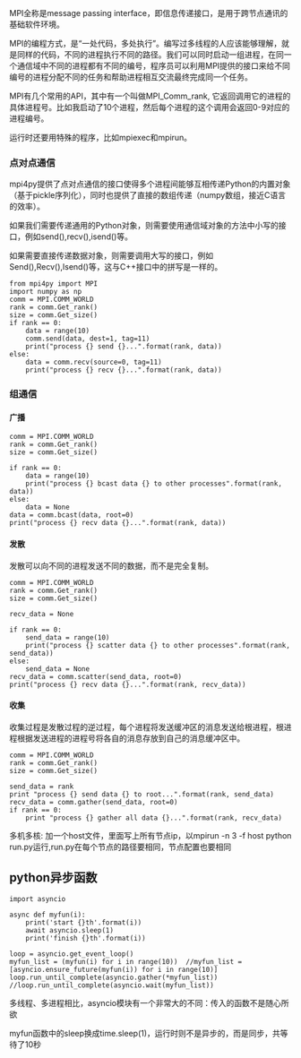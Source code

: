 MPI全称是message passing interface，即信息传递接口，是用于跨节点通讯的基础软件环境。

MPI的编程方式，是“一处代码，多处执行”。编写过多线程的人应该能够理解，就是同样的代码，不同的进程执行不同的路径。我们可以同时启动一组进程，在同一个通信域中不同的进程都有不同的编号，程序员可以利用MPI提供的接口来给不同编号的进程分配不同的任务和帮助进程相互交流最终完成同一个任务。

MPI有几个常用的API，其中有一个叫做MPI_Comm_rank, 它返回调用它的进程的具体进程号。比如我启动了10个进程，然后每个进程的这个调用会返回0-9对应的进程编号。

运行时还要用特殊的程序，比如mpiexec和mpirun。

### 点对点通信
mpi4py提供了点对点通信的接口使得多个进程间能够互相传递Python的内置对象（基于pickle序列化），同时也提供了直接的数组传递（numpy数组，接近C语言的效率）。

如果我们需要传递通用的Python对象，则需要使用通信域对象的方法中小写的接口，例如send(),recv(),isend()等。

如果需要直接传递数据对象，则需要调用大写的接口，例如Send(),Recv(),Isend()等，这与C++接口中的拼写是一样的。

``` 
from mpi4py import MPI
import numpy as np
comm = MPI.COMM_WORLD
rank = comm.Get_rank()
size = comm.Get_size()
if rank == 0:
    data = range(10)
    comm.send(data, dest=1, tag=11)
    print("process {} send {}...".format(rank, data))
else:
    data = comm.recv(source=0, tag=11)
    print("process {} recv {}...".format(rank, data))

```

### 组通信

#### 广播
```                                            
comm = MPI.COMM_WORLD                                                      
rank = comm.Get_rank()                                                     
size = comm.Get_size()                                                     
                                                                           
if rank == 0:                                                              
    data = range(10)                                                       
    print("process {} bcast data {} to other processes".format(rank, data))
else:                                                                      
    data = None                                                            
data = comm.bcast(data, root=0)                                            
print("process {} recv data {}...".format(rank, data))
```

#### 发散
发散可以向不同的进程发送不同的数据，而不是完全复制。

```                                                            
comm = MPI.COMM_WORLD                                                             
rank = comm.Get_rank()                                                            
size = comm.Get_size()                                                            
                                                                                  
recv_data = None                                                                  
                                                                                  
if rank == 0:                                                                     
    send_data = range(10)                                                         
    print("process {} scatter data {} to other processes".format(rank, send_data))
else:                                                                             
    send_data = None                                                              
recv_data = comm.scatter(send_data, root=0)                                       
print("process {} recv data {}...".format(rank, recv_data))
```

#### 收集
收集过程是发散过程的逆过程，每个进程将发送缓冲区的消息发送给根进程，根进程根据发送进程的进程号将各自的消息存放到自己的消息缓冲区中。

```
comm = MPI.COMM_WORLD                                               
rank = comm.Get_rank()                                              
size = comm.Get_size()                                              
                                                                    
send_data = rank                                                    
print "process {} send data {} to root...".format(rank, send_data)  
recv_data = comm.gather(send_data, root=0)                          
if rank == 0:                                                       
    print "process {} gather all data {}...".format(rank, recv_data)
```

多机多核: 加一个host文件，里面写上所有节点ip，以mpirun -n 3 -f host python run.py运行,run.py在每个节点的路径要相同，节点配置也要相同

## python异步函数
```
import asyncio

async def myfun(i):
    print('start {}th'.format(i))
    await asyncio.sleep(1)
    print('finish {}th'.format(i))

loop = asyncio.get_event_loop()
myfun_list = (myfun(i) for i in range(10))  //myfun_list = [asyncio.ensure_future(myfun(i)) for i in range(10)]
loop.run_until_complete(asyncio.gather(*myfun_list)) //loop.run_until_complete(asyncio.wait(myfun_list))
```

多线程、多进程相比，asyncio模块有一个非常大的不同：传入的函数不是随心所欲

myfun函数中的sleep换成time.sleep(1)，运行时则不是异步的，而是同步，共等待了10秒


